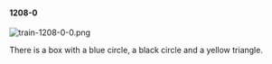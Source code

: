 #### 1208-0
![train-1208-0-0.png](https://github.com/lil-lab/nlvr/raw/master/nlvr/train/images/76/train-1208-0-0.png "train-1208-0-0.png")

There is a box with a blue circle, a black circle and a yellow triangle.